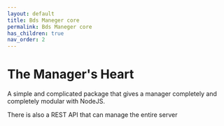 ```yaml
---
layout: default
title: Bds Maneger core
permalink: Bds Maneger core
has_children: true
nav_order: 2
---
```


# The Manager's Heart

A simple and complicated package that gives a manager completely and completely modular with NodeJS.

There is also a REST API that can manage the entire server